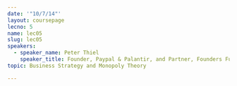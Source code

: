 ```yaml
---
date: '"10/7/14"'
layout: coursepage
lecno: 5
name: lec05
slug: lec05
speakers:
  - speaker_name: Peter Thiel
    speaker_title: Founder, Paypal & Palantir, and Partner, Founders Fund
topic: Business Strategy and Monopoly Theory

---
```

